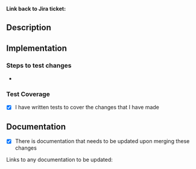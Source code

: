 **Link back to Jira ticket:**

## Description


## Implementation


### Steps to test changes
*

### Test Coverage
- [x] I have written tests to cover the changes that I have made

## Documentation 
- [x] There is documentation that needs to be updated upon merging these changes

Links to any documentation to be updated: